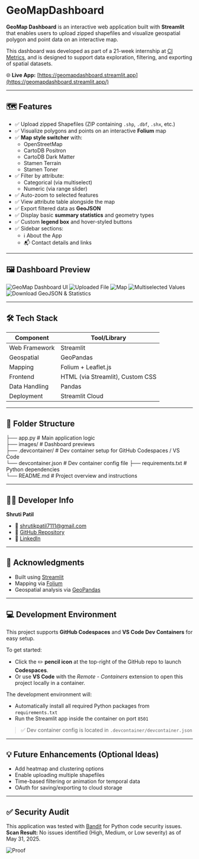 # GeoMapDashboard

**GeoMap Dashboard** is an interactive web application built with **Streamlit** that enables users to upload zipped shapefiles and visualize geospatial polygon and point data on an interactive map.

This dashboard was developed as part of a 21-week internship at [CI Metrics](https://www.ci-metrics.com), and is designed to support data exploration, filtering, and exporting of spatial datasets.

🌐 **Live App:** [https://geomapdashboard.streamlit.app](https://geomapdashboard.streamlit.app/)

---

## 🗺️ Features

- ✅ Upload zipped Shapefiles (ZIP containing `.shp`, `.dbf`, `.shx`, etc.)
- ✅ Visualize polygons and points on an interactive **Folium** map
- ✅ **Map style switcher** with:
  - OpenStreetMap
  - CartoDB Positron
  - CartoDB Dark Matter
  - Stamen Terrain
  - Stamen Toner
- ✅ Filter by attribute:
  - Categorical (via multiselect)
  - Numeric (via range slider)
- ✅ Auto-zoom to selected features
- ✅ View attribute table alongside the map
- ✅ Export filtered data as **GeoJSON**
- ✅ Display basic **summary statistics** and geometry types
- ✅ Custom **legend box** and hover-styled buttons
- ✅ Sidebar sections:
  - ℹ️ About the App
  - 📬 Contact details and links

---

## 🖼️ Dashboard Preview

![GeoMap Dashboard UI](images/dashboard_preview.png)
![Uploaded File](images/uploaded_file.png)
![Map](images/map.png)
![Multiselected Values](images/values.png)
![Download GeoJSON & Statistics](images/stat.png)

---

## 🛠️ Tech Stack

| Component      | Tool/Library           |
|----------------|------------------------|
| Web Framework  | Streamlit              |
| Geospatial     | GeoPandas              |
| Mapping        | Folium + Leaflet.js    |
| Frontend       | HTML (via Streamlit), Custom CSS |
| Data Handling  | Pandas                 |
| Deployment     | Streamlit Cloud        |

---

## 📁 Folder Structure
├── app.py                  # Main application logic  
├── images/                  # Dashboard previews  
├── .devcontainer/          # Dev container setup for GitHub Codespaces / VS Code  
   └── devcontainer.json   # Dev container config file 
├── requirements.txt        # Python dependencies  
└── README.md               # Project overview and instructions

---

## 👩‍💻 Developer Info  
**Shruti Patil**  
- 📧 shrutikpatil7111@gmail.com  
- 🔗 [GitHub Repository](https://github.com/ShrutiPatil7111/GeoMapDashboard)  
- 🔗 [LinkedIn](https://www.linkedin.com/in/shrutipatil71/)

---

## 📌 Acknowledgments  
- Built using [Streamlit](https://streamlit.io/)  
- Mapping via [Folium](https://python-visualization.github.io/folium/)  
- Geospatial analysis via [GeoPandas](https://geopandas.org/)

---

## 💻 Development Environment

This project supports **GitHub Codespaces** and **VS Code Dev Containers** for easy setup.

To get started:

- Click the ✏️ **pencil icon** at the top-right of the GitHub repo to launch **Codespaces**.
- Or use **VS Code** with the *Remote - Containers* extension to open this project locally in a container.

The development environment will:
- Automatically install all required Python packages from `requirements.txt`
- Run the Streamlit app inside the container on port `8501`

> ✅ Dev container config is located in `.devcontainer/devcontainer.json`

---

## 💡 Future Enhancements (Optional Ideas)  
- Add heatmap and clustering options  
- Enable uploading multiple shapefiles  
- Time-based filtering or animation for temporal data  
- OAuth for saving/exporting to cloud storage

---

## ✅ Security Audit

This application was tested with [Bandit](https://bandit.readthedocs.io/) for Python code security issues.  
**Scan Result:** No issues identified (High, Medium, or Low severity) as of May 31, 2025.

![Proof](images/bandit.png)
